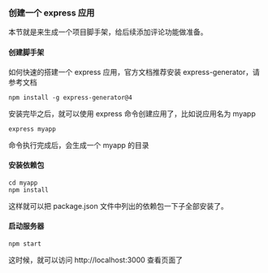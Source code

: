 ### 创建一个 express 应用

本节就是来生成一个项目脚手架，给后续添加评论功能做准备。

#### 创建脚手架

如何快速的搭建一个 express 应用，官方文档推荐安装 express-generator，请参考文档

```
npm install -g express-generator@4

```
安装完毕之后，就可以使用 express 命令创建应用了，比如说应用名为 myapp

```
express myapp

```
命令执行完成后，会生成一个 myapp 的目录

#### 安装依赖包

```
cd myapp
npm install

```
这样就可以把 package.json 文件中列出的依赖包一下子全部安装了。

#### 启动服务器

```
npm start

```
这时候，就可以访问 http://localhost:3000 查看页面了
